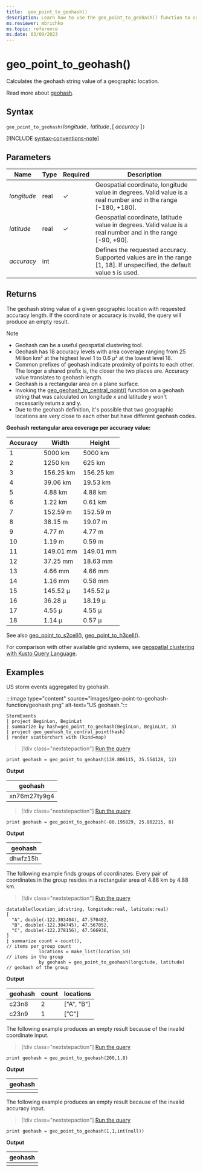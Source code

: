 ```yaml
---
title:  geo_point_to_geohash()
description: Learn how to use the geo_point_to_geohash() function to calculate the geohash string value of a geographic location.
ms.reviewer: mbrichko
ms.topic: reference
ms.date: 03/09/2023
---
```

# geo_point_to_geohash()

Calculates the geohash string value of a geographic location.

Read more about [geohash](https://en.wikipedia.org/wiki/Geohash).  

## Syntax

`geo_point_to_geohash(`*longitude*`,` *latitude*`,`[ *accuracy* ]`)`

[!INCLUDE [syntax-conventions-note](../../includes/syntax-conventions-note.md)]

## Parameters

|Name|Type|Required|Description|
|--|--|--|--|
| *longitude* | real | &check; | Geospatial coordinate, longitude value in degrees. Valid value is a real number and in the range [-180, +180].|
| *latitude* | real | &check; | Geospatial coordinate, latitude value in degrees. Valid value is a real number and in the range [-90, +90].|
| *accuracy* | int | | Defines the requested accuracy. Supported values are in the range [1, 18]. If unspecified, the default value `5` is used.|

## Returns

The geohash string value of a given geographic location with requested accuracy length. If the coordinate or accuracy is invalid, the query will produce an empty result.

> [!NOTE]
>
> * Geohash can be a useful geospatial clustering tool.
> * Geohash has 18 accuracy levels with area coverage ranging from 25 Million km² at the highest level 1 to 0.6 μ² at the lowest level 18.
> * Common prefixes of geohash indicate proximity of points to each other. The longer a shared prefix is, the closer the two places are. Accuracy value translates to geohash length.
> * Geohash is a rectangular area on a plane surface.
> * Invoking the [geo_geohash_to_central_point()](geo-geohash-to-central-point-function.md) function on a geohash string that was calculated on longitude x and latitude y won't necessarily return x and y.
> * Due to the geohash definition, it's possible that two geographic locations are very close to each other but have different geohash codes.

**Geohash rectangular area coverage per accuracy value:**

| Accuracy | Width     | Height    |
|----------|-----------|-----------|
| 1        | 5000 km   | 5000 km   |
| 2        | 1250 km   | 625 km    |
| 3        | 156.25 km | 156.25 km |
| 4        | 39.06 km  | 19.53 km  |
| 5        | 4.88 km   | 4.88 km   |
| 6        | 1.22 km   | 0.61 km   |
| 7        | 152.59 m  | 152.59 m  |
| 8        | 38.15 m   | 19.07 m   |
| 9        | 4.77 m    | 4.77 m    |
| 10       | 1.19 m    | 0.59 m    |
| 11       | 149.01 mm | 149.01 mm |
| 12       | 37.25 mm  | 18.63 mm  |
| 13       | 4.66 mm   | 4.66 mm   |
| 14       | 1.16 mm   | 0.58 mm   |
| 15       | 145.52 μ  | 145.52 μ  |
| 16       | 36.28 μ   | 18.19 μ   |
| 17       | 4.55 μ    | 4.55 μ    |
| 18       | 1.14 μ    | 0.57 μ    |

See also [geo_point_to_s2cell()](geo-point-to-s2cell-function.md), [geo_point_to_h3cell()](geo-point-to-h3cell-function.md).

For comparison with other available grid systems, see [geospatial clustering with Kusto Query Language](geospatial-grid-systems.md).

## Examples

US storm events aggregated by geohash.

:::image type="content" source="images/geo-point-to-geohash-function/geohash.png" alt-text="US geohash.":::

```kusto
StormEvents
| project BeginLon, BeginLat
| summarize by hash=geo_point_to_geohash(BeginLon, BeginLat, 3)
| project geo_geohash_to_central_point(hash)
| render scatterchart with (kind=map)
```

> [!div class="nextstepaction"]
> <a href="https://dataexplorer.azure.com/clusters/help/databases/Samples?query=H4sIAAAAAAAAAysoyswrUUhPzc9ILM5QsAWx4gvygWLxJfnxUGENQ2NLPQsDM0NDUx0FY1M9U1MTQyMLHQVDI00Aj1DetD8AAAA=" target="_blank">Run the query</a>

```kusto
print geohash = geo_point_to_geohash(139.806115, 35.554128, 12)  
```

**Output**

| geohash      |
|--------------|
| xn76m27ty9g4 |

> [!div class="nextstepaction"]
> <a href="https://dataexplorer.azure.com/clusters/help/databases/Samples?query=H4sIAAAAAAAAAysoyswrUUhPzc9ILM5QsAWx4gvygWLxJfnxUGENXQsDPUNLUwsjSx0FI1M9CwMjI0NTHQULTQB7u14ZPgAAAA==" target="_blank">Run the query</a>

```kusto
print geohash = geo_point_to_geohash(-80.195829, 25.802215, 8)
```

**Output**

|geohash|
|---|
|dhwfz15h|

The following example finds groups of coordinates. Every pair of coordinates in the group resides in a rectangular area of 4.88 km by 4.88 km.

> [!div class="nextstepaction"]
> <a href="https://dataexplorer.azure.com/clusters/help/databases/Samples?query=H4sIAAAAAAAAA42Qy07DMBBF9/mKUVeJZNo0ceJSqYvCZyBkuY2bWDieyI8FiI/H5EEQLGBmMfbozFncRvjYFy1TjVfhFRqumiM4b5VpCWg0rfKhkUewUui4iMz6z5KnBGJtzhsCDYZPz92+KLZlXtKcZgQo21Ysp4eCTODDL5AyWs1gzfJqAR9/gAU77Kt6Aev7sibJc/IOLvS9sOpNjmdXDMbDaZpppP9dux0oL3sHg7TQWgzDJBm1SzYuqnvxIrlWzn9PLPtTqwz4Tk7m0Xl5hVZiJ1wXpfHFB1TGc498Xqdf4a+xZ7NzucTbav0AhjDhi8sBAAA=" target="_blank">Run the query</a>

```kusto
datatable(location_id:string, longitude:real, latitude:real)
[
  "A", double(-122.303404), 47.570482,
  "B", double(-122.304745), 47.567052,
  "C", double(-122.278156), 47.566936,
]
| summarize count = count(),                                          // items per group count
            locations = make_list(location_id)                        // items in the group
            by geohash = geo_point_to_geohash(longitude, latitude)    // geohash of the group
```

**Output**

| geohash | count | locations  |
|---------|-------|------------|
| c23n8   | 2     | ["A", "B"] |
| c23n9   | 1     | ["C"]      |

The following example produces an empty result because of the invalid coordinate input.

> [!div class="nextstepaction"]
> <a href="https://dataexplorer.azure.com/clusters/help/databases/Samples?query=H4sIAAAAAAAAAysoyswrUUhPzc9ILM5QsAWx4gvygWLxJfnxUGENIwMDHUMdC00AvfV/vi0AAAA=" target="_blank">Run the query</a>

```kusto
print geohash = geo_point_to_geohash(200,1,8)
```

**Output**

| geohash |
|---------|
|         |

The following example produces an empty result because of the invalid accuracy input.

> [!div class="nextstepaction"]
> <a href="https://dataexplorer.azure.com/clusters/help/databases/Samples?query=H4sIAAAAAAAAAysoyswrUUhPzc9ILM5QsAWx4gvygWLxJfnxUGENQx1DHaCQRl5pTo6mJgCmJkAVMwAAAA==" target="_blank">Run the query</a>

```kusto
print geohash = geo_point_to_geohash(1,1,int(null))
```

**Output**

| geohash |
|---------|
|         |
